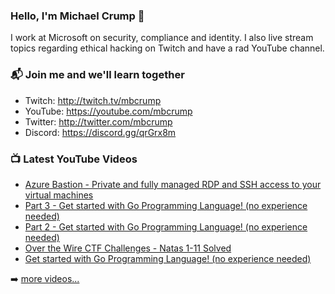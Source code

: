 ### Hello, I'm Michael Crump 👋

I work at Microsoft on security, compliance and identity. I also live stream topics regarding ethical hacking on Twitch and have a rad YouTube channel. 

### 📬 Join me and we'll learn together

- Twitch: http://twitch.tv/mbcrump
- YouTube: https://youtube.com/mbcrump
- Twitter: http://twitter.com/mbcrump
- Discord: https://discord.gg/qrGrx8m

### 📺 Latest YouTube Videos

<!-- YOUTUBE:START -->
- [Azure Bastion - Private and fully managed RDP and SSH access to your virtual machines](https://www.youtube.com/watch?v=qzCaXUIcG_Q)
- [Part 3 - Get started with Go Programming Language! (no experience needed)](https://www.youtube.com/watch?v=MRavAhhge2w)
- [Part 2 - Get started with Go Programming Language! (no experience needed)](https://www.youtube.com/watch?v=zuhnzIlDgwQ)
- [Over the Wire CTF Challenges - Natas 1-11 Solved](https://www.youtube.com/watch?v=2-vreGQkQeg)
- [Get started with Go Programming Language! (no experience needed)](https://www.youtube.com/watch?v=P_rwJDGy3Ng)
<!-- YOUTUBE:END -->

➡️ [more videos...](https://youtube.com/mbcrump)

